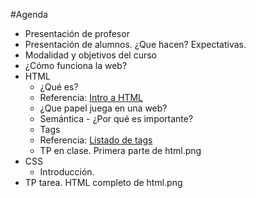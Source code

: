 #Agenda

- Presentación de profesor
- Presentación de alumnos. ¿Que hacen? Expectativas.
- Modalidad y objetivos del curso
- ¿Cómo funciona la web?
- HTML
	- ¿Qué es?
	- Referencia: [Intro a HTML](https://developer.mozilla.org/en-US/docs/Web/Guide/HTML/Introduction)
	- ¿Que papel juega en una web?
	- Semántica - ¿Por qué es importante?
	- Tags
	- Referencia: [Listado de tags](https://developer.mozilla.org/en-US/docs/Web/HTML/Element)
	- TP en clase. Primera parte de html.png
- CSS
	- Introducción.
- TP tarea. HTML completo de html.png